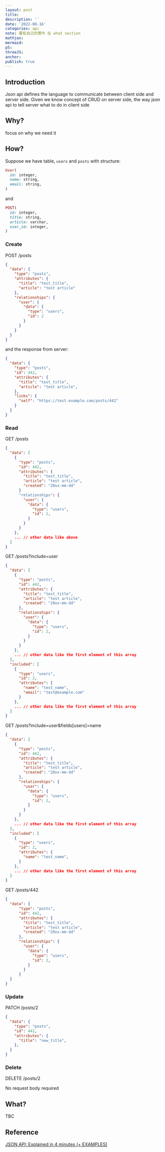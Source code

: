 ```yaml
---
layout: post
title:
description: ''
date: '2022-08-16'
categories: api
note: 要有自己的實作 在 what section
mathjax:
mermaid:
p5:
threeJS:
anchor:
publish: true
---
```


## Introduction

Json api defines the language to communicate between client side and server side. Given we know concept of CRUD on server side, the way json api to tell server what to do in client side

## Why?

focus on why we need it

## How?

Suppose we have table, `users` and `posts` with structure:

```ruby
User(
  id: integer,
  name: string,
  email: string,
)
```

and

```ruby
POST(
  id: integer,
  title: string,
  article: varchar,
  user_id: integer,
)
```

### Create

POST /posts

```JSON
{
  "data": {
    "type": "posts",
    "attributes": {
      "title": "test_title",
      "article": "test article"
    },
    "relationships": {
      "user": {
        "data": {
          "type": "users",
          "id": 2
        }
      }
    }
  }
}
```

and the response from server:

```JSON
{
  "data": {
    "type": "posts",
    "id": 442,
    "attributes": {
      "title": "test_title",
      "article": "test article",
    },
    "links": {
      "self": "https://test.example.com/posts/442"
    }
  }
}
```

### Read

GET /posts

```JSON
{
  "data": [
    {
      "type": "posts",
      "id": 442,
      "attributes": {
        "title": "test_title",
        "article": "test article",
        "created": "20xx-mm-dd"
      }
      "relationships": {
        "user": {
          "data": {
            "type": "users",
            "id": 2,
          }
        }
      }
    },
    ... // other data like above
  ]
}
```

GET /posts?include=user

```JSON
{
  "data": [
    {
      "type": "posts",
      "id": 442,
      "attributes": {
        "title": "test_title",
        "article": "test article",
        "created": "20xx-mm-dd"
      },
      "relationships": {
        "user": {
          "data": {
            "type": "users",
            "id": 2,
          }
        }
      }
    },
    ... // other data like the first element of this array
  ],
  "included": [
    {
      "type": "users",
      "id": 2,
      "attributes": {
        "name": "test_name",
        "email": "test@example.com"
      }
    },
    ... // other data like the first element of this array
  ]
}
```

GET /posts?include=user&fields[users]=name

```JSON
{
  "data": [
    {
      "type": "posts",
      "id": 442,
      "attributes": {
        "title": "test_title",
        "article": "test article",
        "created": "20xx-mm-dd"
      },
      "relationships": {
        "user": {
          "data": {
            "type": "users",
            "id": 2,
          }
        }
      }
    },
    ... // other data like the first element of this array
  ],
  "included": [
    {
      "type": "users",
      "id": 2,
      "attributes": {
        "name": "test_name",
      }
    },
    ... // other data like the first element of this array
  ]
}
```

GET /posts/442

```JSON
{
  "data": {
      "type": "posts",
      "id": 442,
      "attributes": {
        "title": "test_title",
        "article": "test article",
        "created": "20xx-mm-dd"
      },
      "relationships": {
        "user": {
          "data": {
            "type": "users",
            "id": 2,
          }
        }
      }
  }
}
```

### Update

PATCH /posts/2

```JSON
{
  "data": {
    "type": "posts",
    "id": 442,
    "attributes": {
      "title": "new_title",
    },
  }
}
```

### Delete

DELETE /posts/2

No request body required

## What?

TBC

## Reference

[JSON API: Explained in 4 minutes (+ EXAMPLES)](https://www.youtube.com/watch?v=N-4prIh7t38)
